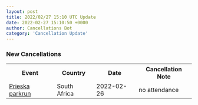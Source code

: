 ```yaml
---
layout: post
title: 2022/02/27 15:10 UTC Update
date: 2022-02-27 15:10:50 +0000
author: Cancellations Bot
category: 'Cancellation Update'
---
```


<h3>New Cancellations</h3>
<div class='hscrollable'>
<table style='width: 100%'>
    <tr>
        <th>Event</th>
        <th>Country</th>
        <th>Date</th>
        <th>Cancellation Note</th>
    </tr>
    <tr>
        <td><a href="https://www.parkrun.co.za/prieska">Prieska parkrun</a></td>
        <td>South Africa</td>
        <td>2022-02-26</td>
        <td>no attendance</td>
    </tr>
</table>
</div>
